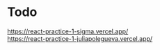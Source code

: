 # Todo
https://react-practice-1-sigma.vercel.app/  
https://react-practice-1-juliapolegueva.vercel.app/
 
